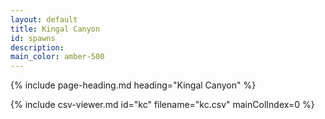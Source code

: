 ```yaml
---
layout: default
title: Kingal Canyon
id: spawns
description:
main_color: amber-500
---
```


<div class="margin-center-90">
  {% include page-heading.md heading="Kingal Canyon" %}
  
  {% include csv-viewer.md id="kc" filename="kc.csv" mainColIndex=0 %}
</div>